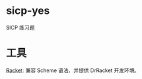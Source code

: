 # sicp-yes

SICP 练习题

# 工具

[Racket](https://download.racket-lang.org/): 兼容 Scheme 语法，并提供 DrRacket 开发环境。
